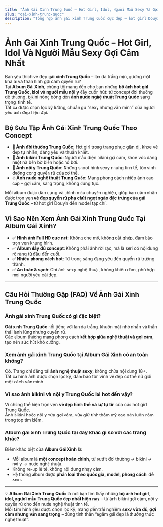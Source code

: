 ```yaml
---
title: "Ảnh Gái Xinh Trung Quốc – Hot Girl, Idol, Người Mẫu Sexy Và Gợi Cảm Nhất"
slug: "gai-xinh-trung-quoc"
description: "Tổng hợp ảnh gái xinh Trung Quốc cực đẹp – hot girl Douyin, idol và người mẫu sexy gợi cảm. Bộ sưu tập bikini, nội y, nude nghệ thuật sang trọng, quyến rũ, chọn lọc kỹ lưỡng tại Album Gái Xinh."
---
```


# Ảnh Gái Xinh Trung Quốc – Hot Girl, Idol Và Người Mẫu Sexy Gợi Cảm Nhất

Bạn yêu thích vẻ đẹp **gái xinh Trung Quốc** – làn da trắng mịn, gương mặt khả ái và thân hình gợi cảm quyến rũ?  
Tại **Album Gái Xinh**, chúng tôi mang đến cho bạn những **bộ ảnh hot girl Trung Quốc, idol và người mẫu nội y** đầy cuốn hút: từ concept đời thường dễ thương, bikini nóng bỏng đến **ảnh nude nghệ thuật Trung Quốc** sang trọng, tinh tế.  
Tất cả được chọn lọc kỹ lưỡng, chuẩn gu “sexy nhưng văn minh” của người yêu ảnh đẹp hiện đại.
<!--more-->

## Bộ Sưu Tập Ảnh Gái Xinh Trung Quốc Theo Concept

- 🌸 **Ảnh đời thường Trung Quốc**: Hot girl trong trang phục giản dị, khoe vẻ đẹp tự nhiên, đáng yêu và thuần khiết.  
- 👙 **Ảnh bikini Trung Quốc**: Người mẫu diện bikini gợi cảm, khoe vóc dáng nuột nà bên bờ biển hoặc hồ bơi.  
- 💋 **Ảnh nội y Trung Quốc**: Những shoot hình sexy nhưng tinh tế, tôn vinh đường cong quyến rũ của cơ thể.  
- 🔥 **Ảnh nude nghệ thuật Trung Quốc**: Mang phong cách nhiếp ảnh cao cấp – gợi cảm, sang trọng, không dung tục.  

Mỗi album được dàn dựng và chỉnh màu chuyên nghiệp, giúp bạn cảm nhận được trọn vẹn **vẻ đẹp quyến rũ pha chút ngọt ngào đặc trưng của gái Trung Quốc** – từ hot girl Douyin đến model tạp chí.

## Vì Sao Nên Xem Ảnh Gái Xinh Trung Quốc Tại Album Gái Xinh?

- ✅ **Hình ảnh Full HD cực nét**: Không che mờ, không cắt ghép, đảm bảo trọn vẹn khung hình.  
- ✅ **Album đầy đủ concept**: Không phải ảnh rời rạc, mà là seri có nội dung rõ ràng từ đầu đến cuối.  
- ✅ **Nhiều phong cách hot**: Từ trong sáng đáng yêu đến quyến rũ trưởng thành.  
- ✅ **An toàn & sạch**: Chỉ ảnh sexy nghệ thuật, không khiêu dâm, phù hợp mọi người yêu cái đẹp.  

---

## Câu Hỏi Thường Gặp (FAQ) Về Ảnh Gái Xinh Trung Quốc

### Ảnh gái xinh Trung Quốc có gì đặc biệt?
**Gái xinh Trung Quốc** nổi tiếng với làn da trắng, khuôn mặt nhỏ nhắn và thần thái lạnh lùng nhưng quyến rũ.  
Các album thường mang phong cách **kết hợp giữa nghệ thuật và gợi cảm**, tạo nên sức hút khó cưỡng.

### Xem ảnh gái xinh Trung Quốc tại Album Gái Xinh có an toàn không?
Có. Trang chỉ đăng tải **ảnh nghệ thuật sexy**, không chứa nội dung 18+.  
Tất cả hình ảnh được chọn lọc kỹ, đảm bảo tôn vinh vẻ đẹp cơ thể nữ giới một cách văn minh.

### Vì sao ảnh bikini và nội y Trung Quốc lại hot đến vậy?
Vì chúng thể hiện trọn vẹn **vẻ đẹp hình thể và sự tự tin** của các hot girl Trung Quốc.  
Ảnh bikini hoặc nội y vừa gợi cảm, vừa giữ tính thẩm mỹ cao nên luôn nằm trong top tìm kiếm.

### Album gái xinh Trung Quốc tại đây khác gì so với các trang khác?
Điểm khác biệt của **Album Gái Xinh** là:
- Mỗi album là **một concept hoàn chỉnh**, từ outfit đời thường → bikini → nội y → nude nghệ thuật.  
- Không re-up lẻ tẻ, không nội dung nhạy cảm.  
- Hệ thống album được **phân loại theo quốc gia, model, phong cách**, dễ xem.

---

💡 **Album Gái Xinh Trung Quốc** là nơi bạn tìm thấy những **bộ ảnh hot girl, idol, người mẫu Trung Quốc đẹp nhất hiện nay** – từ ảnh bikini gợi cảm, nội y quyến rũ cho đến nude nghệ thuật tinh tế.  
Mỗi tấm hình đều được chọn lọc kỹ, mang đến trải nghiệm **sexy vừa đủ, gợi cảm nhưng vẫn sang trọng** – đúng tinh thần “ngắm gái đẹp là thưởng thức nghệ thuật”.
